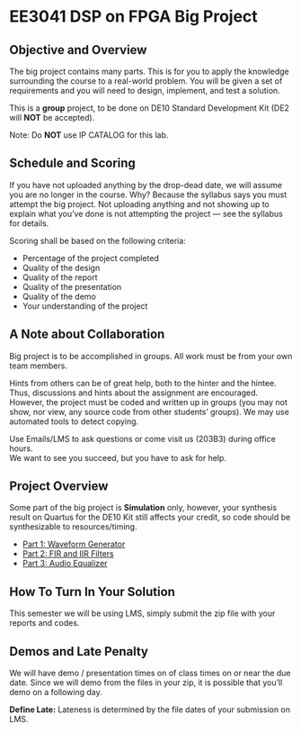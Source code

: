 # EE3041 DSP on FPGA Big Project

## Objective and Overview

The big project contains many parts. This is for you to apply the knowledge surrounding the course to a real-world problem. You will be given a set of requirements and you will need to design, implement, and test a solution.

This is a **group** project, to be done on DE10 Standard Development Kit (DE2 will **NOT** be accepted).

Note: Do **NOT** use IP CATALOG for this lab.

## Schedule and Scoring

If you have not uploaded anything by the drop-dead date, we will assume you are no longer in the course. Why? Because the syllabus says you must attempt the big project. Not uploading anything and not showing up to explain what you’ve done is not attempting the project — see the syllabus for details.

Scoring shall be based on the following criteria:

- Percentage of the project completed
- Quality of the design
- Quality of the report
- Quality of the presentation
- Quality of the demo
- Your understanding of the project

## A Note about Collaboration

Big project is to be accomplished in groups. All work must be from your own team members.

Hints from others can be of great help, both to the hinter and the hintee.  
Thus, discussions and hints about the assignment are encouraged. However, the project must be coded and written up in groups (you may not show, nor view, any source code from other students’ groups). We may use automated tools to detect copying.

Use Emails/LMS to ask questions or come visit us (203B3) during office hours.  
We want to see you succeed, but you have to ask for help.

## Project Overview

Some part of the big project is **Simulation** only, however, your synthesis result on Quartus for the DE10 Kit still affects your credit, so code should be synthesizable to resources/timing.

- [Part 1: Waveform Generator](./Lab1/README.md)
- [Part 2: FIR and IIR Filters](./Lab2/README.md)
- [Part 3: Audio Equalizer](./Lab3/README.md)

## How To Turn In Your Solution

This semester we will be using LMS, simply submit the zip file with your reports and codes.

## Demos and Late Penalty

We will have demo / presentation times on of class times on or near the due date. Since we will demo from the files in your zip, it is possible that you’ll demo on a following day.

**Define Late:** Lateness is determined by the file dates of your submission on LMS.